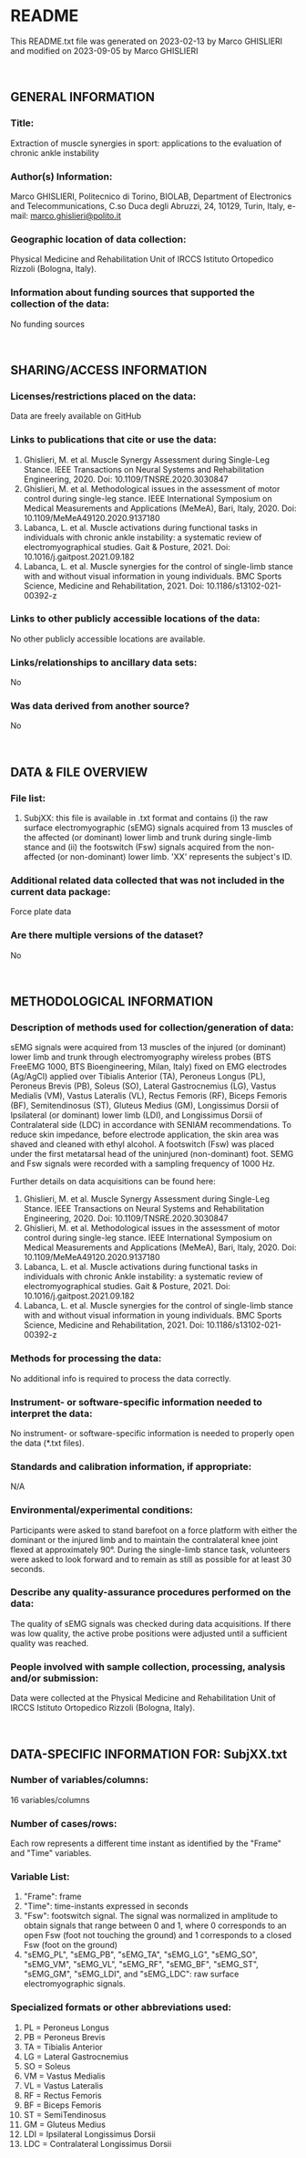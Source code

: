 # README
This README.txt file was generated on 2023-02-13 by Marco GHISLIERI and modified on 2023-09-05 by Marco GHISLIERI

</br>

## GENERAL INFORMATION
### Title:
Extraction of muscle synergies in sport: applications to the evaluation of chronic ankle instability

### Author(s) Information: 
Marco GHISLIERI, Politecnico di Torino, BIOLAB, Department of Electronics and Telecommunications, C.so Duca degli Abruzzi, 24, 10129, Turin, Italy, e-mail: marco.ghislieri@polito.it

### Geographic location of data collection: 
Physical Medicine and Rehabilitation Unit of IRCCS Istituto Ortopedico Rizzoli (Bologna, Italy).

### Information about funding sources that supported the collection of the data: 
No funding sources 

</br>

## SHARING/ACCESS INFORMATION
### Licenses/restrictions placed on the data:
Data are freely available on GitHub

### Links to publications that cite or use the data:
1. Ghislieri, M. et al. Muscle Synergy Assessment during Single-Leg Stance. IEEE Transactions on Neural Systems and Rehabilitation Engineering, 2020. Doi: 10.1109/TNSRE.2020.3030847
2. Ghislieri, M. et al. Methodological issues in the assessment of motor control during single-leg stance. IEEE International Symposium on Medical Measurements and Applications (MeMeA), Bari, Italy, 2020. Doi: 10.1109/MeMeA49120.2020.9137180
3. Labanca, L. et al. Muscle activations during functional tasks in individuals with chronic ankle instability: a systematic review of electromyographical studies. Gait & Posture, 2021. Doi: 10.1016/j.gaitpost.2021.09.182
4. Labanca, L. et al. Muscle synergies for the control of single-limb stance with and without visual information in young individuals. BMC Sports Science, Medicine and Rehabilitation, 2021. Doi: 10.1186/s13102-021-00392-z

### Links to other publicly accessible locations of the data:
No other publicly accessible locations are available.

### Links/relationships to ancillary data sets:
No

### Was data derived from another source?
No

</br>

## DATA & FILE OVERVIEW
### File list:
1. SubjXX: this file is available in .txt format and contains (i) the raw surface electromyographic (sEMG) signals acquired from 13 muscles of the affected (or dominant) lower limb and trunk during single-limb stance and (ii) the footswitch (Fsw) signals acquired from the non-affected (or non-dominant) lower limb. 'XX' represents the subject's ID.

### Additional related data collected that was not included in the current data package:
Force plate data

### Are there multiple versions of the dataset?
No

</br>

## METHODOLOGICAL INFORMATION
### Description of methods used for collection/generation of data:
sEMG signals were acquired from 13 muscles of the injured (or dominant) lower limb and trunk through electromyography wireless probes (BTS FreeEMG 1000, BTS Bioengineering, Milan, Italy) fixed on EMG electrodes (Ag/AgCl) applied over Tibialis Anterior (TA), Peroneus Longus (PL), Peroneus Brevis (PB), Soleus (SO), Lateral Gastrocnemius (LG), Vastus Medialis (VM), Vastus Lateralis (VL), Rectus Femoris (RF), Biceps Femoris (BF), Semitendinosus (ST), Gluteus Medius (GM), Longissimus Dorsii of Ipsilateral (or dominant) lower limb (LDI), and Longissimus Dorsii of Contralateral side (LDC) in accordance with SENIAM recommendations. To reduce skin impedance, before electrode application, the skin area was shaved and cleaned with ethyl alcohol. A footswitch (Fsw) was placed under the first metatarsal head of the uninjured (non-dominant) foot. SEMG and Fsw signals were recorded with a sampling frequency of 1000 Hz.

Further details on data acquisitions can be found here:
1. Ghislieri, M. et al. Muscle Synergy Assessment during Single-Leg Stance. IEEE Transactions on Neural Systems and Rehabilitation Engineering, 2020. Doi: 10.1109/TNSRE.2020.3030847
2. Ghislieri, M. et al. Methodological issues in the assessment of motor control during single-leg stance. IEEE International Symposium on Medical Measurements and Applications (MeMeA), Bari, Italy, 2020. Doi: 10.1109/MeMeA49120.2020.9137180
3. Labanca, L. et al. Muscle activations during functional tasks in individuals with chronic Ankle instability: a systematic review of electromyographical studies. Gait & Posture, 2021. Doi: 10.1016/j.gaitpost.2021.09.182
4. Labanca, L. et al. Muscle synergies for the control of single-limb stance with and without visual information in young individuals. BMC Sports Science, Medicine and Rehabilitation, 2021. Doi: 10.1186/s13102-021-00392-z

### Methods for processing the data:
No additional info is required to process the data correctly.

### Instrument- or software-specific information needed to interpret the data:
No instrument- or software-specific information is needed to properly open the data (*.txt files).

### Standards and calibration information, if appropriate:
N/A

### Environmental/experimental conditions:
Participants were asked to stand barefoot on a force platform with either the dominant or the injured limb and to maintain	the contralateral knee joint flexed at approximately 90°. During the single-limb stance task, volunteers were asked to look forward and to remain as still as possible for at least 30 seconds.

### Describe any quality-assurance procedures performed on the data:
The quality of sEMG signals was checked during data acquisitions. If there was low quality, the active probe positions were	adjusted until a sufficient quality was reached.

### People involved with sample collection, processing, analysis and/or submission:
Data were collected at the Physical Medicine and Rehabilitation Unit of IRCCS Istituto Ortopedico Rizzoli (Bologna, Italy).

</br>

## DATA-SPECIFIC INFORMATION FOR: SubjXX.txt
### Number of variables/columns:
16 variables/columns

### Number of cases/rows:
Each row represents a different time instant as identified by the "Frame" and "Time" variables.

### Variable List:
1. "Frame": frame
2. "Time": time-instants expressed in seconds
3. "Fsw": footswitch signal. The signal was normalized in amplitude to obtain signals that range between 0 and 1, where 0 corresponds to an open Fsw (foot not touching the ground) and 1 corresponds to a closed Fsw (foot on the ground)
4. "sEMG_PL", "sEMG_PB", "sEMG_TA", "sEMG_LG", "sEMG_SO", "sEMG_VM", "sEMG_VL", "sEMG_RF", "sEMG_BF", "sEMG_ST", "sEMG_GM", "sEMG_LDI", and "sEMG_LDC": raw surface electromyographic signals.

### Specialized formats or other abbreviations used:
1. PL = Peroneus Longus
2. PB = Peroneus Brevis
3. TA = Tibialis Anterior
4. LG = Lateral Gastrocnemius
5. SO = Soleus
6. VM = Vastus Medialis
7. VL = Vastus Lateralis
8. RF = Rectus Femoris
9. BF = Biceps Femoris
10. ST = SemiTendinosus
11. GM = Gluteus Medius
12. LDI = Ipsilateral Longissimus Dorsii
13. LDC = Contralateral Longissimus Dorsii


